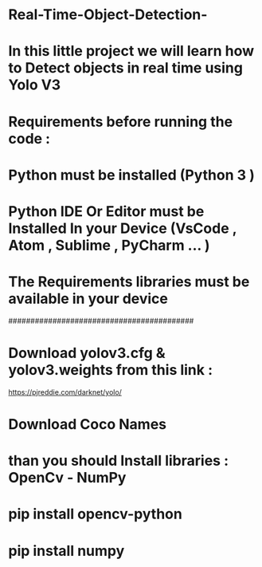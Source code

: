 # Real-Time-Object-Detection-
# In this little project we will learn how to Detect objects in real time using Yolo V3 

# Requirements before running the code : 

# Python must be installed (Python 3 )

# Python IDE Or Editor must be Installed In your Device (VsCode , Atom , Sublime , PyCharm ... )

# The Requirements libraries must be available in your device

########################################## 

# Download yolov3.cfg & yolov3.weights from this link :

https://pjreddie.com/darknet/yolo/ 

# Download  Coco Names

# than you should  Install  libraries : OpenCv - NumPy 


# pip install opencv-python
# pip install numpy
